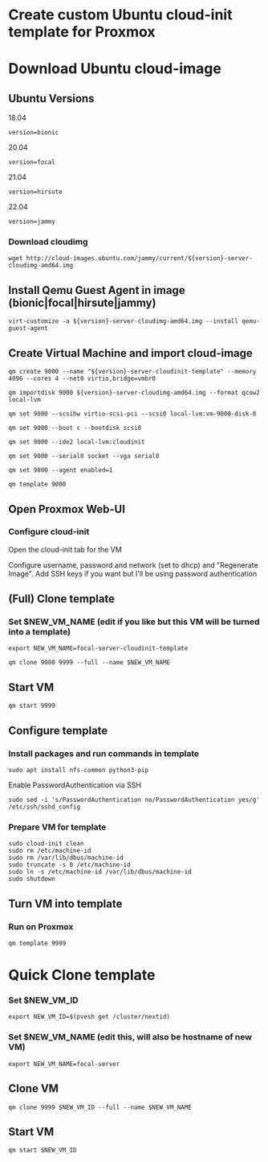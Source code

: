 # Create custom Ubuntu cloud-init template for Proxmox

#  Download Ubuntu cloud-image

## Ubuntu Versions

18.04
```
version=bionic
```

20.04
```
version=focal
```

21.04
```
version=hirsute
```

22.04
```
version=jammy
```

### Download cloudimg
```
wget http://cloud-images.ubuntu.com/jammy/current/${version}-server-cloudimg-amd64.img
```


## Install Qemu Guest Agent in image (bionic|focal|hirsute|jammy)
```
virt-customize -a ${version}-server-cloudimg-amd64.img --install qemu-guest-agent
```

## Create Virtual Machine and import cloud-image 


```
qm create 9000 --name "${version}-server-cloudinit-template" --memory 4096 --cores 4 --net0 virtio,bridge=vmbr0
```

```
qm importdisk 9000 ${version}-server-cloudimg-amd64.img --format qcow2 local-lvm
```

```
qm set 9000 --scsihw virtio-scsi-pci --scsi0 local-lvm:vm-9000-disk-0
```

```
qm set 9000 --boot c --bootdisk scsi0
```

```
qm set 9000 --ide2 local-lvm:cloudinit
```

```
qm set 9000 --serial0 socket --vga serial0
```

```
qm set 9000 --agent enabled=1
```

```
qm template 9000
```

## Open Proxmox Web-UI
### Configure cloud-init
Open the cloud-init tab for the VM

Configure username, password and network (set to dhcp) and "Regenerate Image". Add SSH keys if you want but I'll be using password authentication


## (Full) Clone template  

### Set $NEW_VM_NAME (edit if you like but this VM will be turned into a template)

```
export NEW_VM_NAME=focal-server-cloudinit-template
```

```
qm clone 9000 9999 --full --name $NEW_VM_NAME
```

## Start VM

```
qm start 9999
```

## Configure template 
### Install packages and run commands in template
```
sudo apt install nfs-common python3-pip 
```

Enable PasswordAuthentication via SSH
```
sudo sed -i 's/PasswordAuthentication no/PasswordAuthentication yes/g' /etc/ssh/sshd_config
```

### Prepare VM for template
```
sudo cloud-init clean
sudo rm /etc/machine-id
sudo rm /var/lib/dbus/machine-id
sudo truncate -s 0 /etc/machine-id
sudo ln -s /etc/machine-id /var/lib/dbus/machine-id
sudo shutdown
```

## Turn VM into template
### Run on Proxmox
```
qm template 9999
```

# Quick Clone template
### Set $NEW_VM_ID

```
export NEW_VM_ID=$(pvesh get /cluster/nextid)
```

### Set $NEW_VM_NAME (edit this, will also be hostname of new VM)

```
export NEW_VM_NAME=focal-server
```

## Clone VM

```
qm clone 9999 $NEW_VM_ID --full --name $NEW_VM_NAME
```

## Start VM

```
qm start $NEW_VM_ID
```
